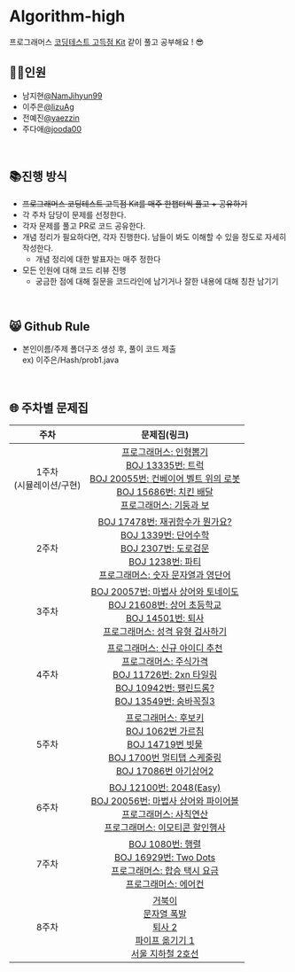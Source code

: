 # Algorithm-high
프로그래머스 [코딩테스트 고득점 Kit](https://school.programmers.co.kr/learn/challenges?tab=algorithm_practice_kit) 같이 풀고 공부해요 ! 😎
<br/>
## 👯‍♀️인원
- 남지현[@NamJihyun99](https://github.com/NamJihyun99)
- 이주은[@lizuAg](https://github.com/lizuAg)
- 전예진[@yaezzin](https://github.com/yaezzin)
- 주다애[@jooda00](https://github.com/jooda00)

<br/>

## 📚진행 방식
- ~~프로그래머스 코딩테스트 고득점 Kit를 매주 한챕터씩 풀고 + 공유하기~~
- 각 주차 담당이 문제를 선정한다.
- 각자 문제를 풀고 PR로 코드 공유한다.
- 개념 정리가 필요하다면, 각자 진행한다. 남들이 봐도 이해할 수 있을 정도로 자세히 작성한다.
    - 개념 정리에 대한 발표자는 매주 정한다
- 모든 인원에 대해 코드 리뷰 진행
    - 궁금한 점에 대해 질문을 코드라인에 남기거나 잘한 내용에 대해 칭찬 남기기
<br/>

## 😸 Github Rule
- 본인이름/주제 폴더구조 생성 후, 풀이 코드 제출<br/>
    ex) 이주은/Hash/prob1.java
<br/>

## 🌐 주차별 문제집
|주차|문제집(링크)|
|:--:|:--:|
|1주차<br/>(시뮬레이션/구현)|[프로그래머스: 인형뽑기](https://school.programmers.co.kr/learn/courses/30/lessons/64061)<br/>[BOJ 13335번: 트럭](https://www.acmicpc.net/problem/13335)<br/>[BOJ 20055번: 컨베이어 벨트 위의 로봇](https://www.acmicpc.net/problem/20055)<br/>[BOJ 15686번: 치킨 배달](https://www.acmicpc.net/problem/15686)<br/>[프로그래머스: 기둥과 보](https://school.programmers.co.kr/learn/courses/30/lessons/60061)|
|2주차|[BOJ 17478번: 재귀함수가 뭔가요?](https://www.acmicpc.net/problem/17478)<br/>[BOJ 1339번: 단어수학](https://www.acmicpc.net/problem/1339)<br/>[BOJ 2307번: 도로검문](https://www.acmicpc.net/problem/2307)<br/>[BOJ 1238번: 파티](https://www.acmicpc.net/problem/1238)<br/>[프로그래머스: 숫자 문자열과 영단어](https://school.programmers.co.kr/learn/courses/30/lessons/81301)|
|3주차|[BOJ 20057번: 마법사 상어와 토네이도](https://www.acmicpc.net/problem/20057)<br/>[BOJ 21608번: 상어 초등학교](https://www.acmicpc.net/problem/21608)<br/>[BOJ 14501번: 퇴사](https://www.acmicpc.net/problem/14501)<br/>[프로그래머스: 성격 유형 검사하기](https://school.programmers.co.kr/learn/courses/30/lessons/118666)|
|4주차|[프로그래머스: 신규 아이디 추천](https://school.programmers.co.kr/learn/courses/30/lessons/72410)<br/>[프로그래머스: 주식가격](https://school.programmers.co.kr/learn/courses/30/lessons/42584)<br/>[BOJ 11726번: 2xn 타일링](https://www.acmicpc.net/problem/11726)<br/>[BOJ 10942번: 팰린드롬?](https://www.acmicpc.net/problem/10942)<br/>[BOJ 13549번: 숨바꼭질3](https://www.acmicpc.net/problem/13549)|
|5주차|[프로그래머스: 후보키](https://school.programmers.co.kr/learn/courses/30/lessons/42890)<br/>[BOJ 1062번 가르침](https://www.acmicpc.net/problem/1062)<br/>[BOJ 14719번 빗물](https://www.acmicpc.net/problem/14719)<br/>[BOJ 1700번 멀티탭 스케줄링](https://www.acmicpc.net/problem/1700)<br/>[BOJ 17086번 아기상어2](https://www.acmicpc.net/problem/17086)|
|6주차|[BOJ 12100번: 2048(Easy)](https://www.acmicpc.net/problem/12100)<br/>[BOJ 20056번: 마법사 상어와 파이어볼](https://www.acmicpc.net/problem/20056)<br/>[프로그래머스: 사칙연산](https://school.programmers.co.kr/learn/courses/30/lessons/1843)<br/>[프로그래머스: 이모티콘 할인행사](https://school.programmers.co.kr/learn/courses/30/lessons/150368)|
|7주차|[BOJ 1080번: 행렬](https://www.acmicpc.net/problem/1080)<br/>[BOJ 16929번: Two Dots](https://www.acmicpc.net/problem/16929)<br/>[프로그래머스: 합승 택시 요금](https://school.programmers.co.kr/learn/courses/30/lessons/72413)<br/>[프로그래머스: 에어컨](https://school.programmers.co.kr/learn/courses/30/lessons/214289)|
|8주차|[거북이](https://www.acmicpc.net/problem/8911)<br/>[문자열 폭발](https://www.acmicpc.net/problem/9935)<br/>[퇴사 2](https://www.acmicpc.net/problem/15486)<br/>[파이프 옮기기 1](https://www.acmicpc.net/problem/17070)<br/>[서울 지하철 2호선](https://school.programmers.co.kr/learn/courses/30/lessons/49189)|
